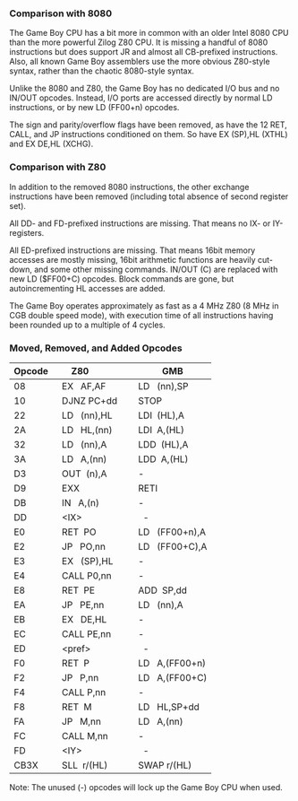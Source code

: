 ### Comparison with 8080

The Game Boy CPU has a bit more in common with an older Intel 8080 CPU
than the more powerful Zilog Z80 CPU. It is missing a handful of 8080
instructions but does support JR and almost all CB-prefixed
instructions. Also, all known Game Boy assemblers use the more obvious
Z80-style syntax, rather than the chaotic 8080-style syntax.

Unlike the 8080 and Z80, the Game Boy has no dedicated I/O bus and no
IN/OUT opcodes. Instead, I/O ports are accessed directly by normal LD
instructions, or by new LD (FF00+n) opcodes.

The sign and parity/overflow flags have been removed, as have the 12
RET, CALL, and JP instructions conditioned on them. So have EX (SP),HL
(XTHL) and EX DE,HL (XCHG).

### Comparison with Z80

In addition to the removed 8080 instructions, the other exchange
instructions have been removed (including total absence of second
register set).

All DD- and FD-prefixed instructions are missing. That means no IX- or
IY-registers.

All ED-prefixed instructions are missing. That means 16bit memory
accesses are mostly missing, 16bit arithmetic functions are heavily
cut-down, and some other missing commands. IN/OUT (C) are replaced with
new LD (\$FF00+C) opcodes. Block commands are gone, but autoincrementing
HL accesses are added.

The Game Boy operates approximately as fast as a 4 MHz Z80 (8 MHz in CGB
double speed mode), with execution time of all instructions having been
rounded up to a multiple of 4 cycles.

### Moved, Removed, and Added Opcodes


|Opcode  |Z80             |GMB
|--------|----------------|-------------
|08      |EX   AF,AF      |LD   (nn),SP
|10      |DJNZ PC+dd      |STOP
|22      |LD   (nn),HL    |LDI  (HL),A
|2A      |LD   HL,(nn)    |LDI  A,(HL)
|32      |LD   (nn),A     |LDD  (HL),A
|3A      |LD   A,(nn)     |LDD  A,(HL)
|D3      |OUT  (n),A      |-
|D9      |EXX             |RETI
|DB      |IN   A,(n)      |-
|DD      |\<IX\>            |  -
|E0      |RET  PO         |LD   (FF00+n),A
|E2      |JP   PO,nn      |LD   (FF00+C),A
|E3      |EX   (SP),HL    |-
|E4      |CALL P0,nn      |-
|E8      |RET  PE         |ADD  SP,dd
|EA      |JP   PE,nn      |LD   (nn),A
|EB      |EX   DE,HL      |-
|EC      |CALL PE,nn      |-
|ED      |\<pref\>          |  -
|F0      |RET  P          |LD   A,(FF00+n)
|F2      |JP   P,nn       |LD   A,(FF00+C)
|F4      |CALL P,nn       |-
|F8      |RET  M          |LD   HL,SP+dd
|FA      |JP   M,nn       |LD   A,(nn)
|FC      |CALL M,nn       |-
|FD      |\<IY\>            |  -
|CB3X    |SLL  r/(HL)     |SWAP r/(HL)

Note: The unused (-) opcodes will lock up the Game Boy CPU when used.

